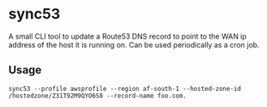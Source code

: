 # sync53
A small CLI tool to update a Route53 DNS record to point to the WAN ip address of the host it is running on. Can be used periodically as a cron job.

## Usage

```
sync53 --profile awsprofile --region af-south-1 --hosted-zone-id /hostedzone/Z31T92M9QYO6S8 --record-name foo.com.
```